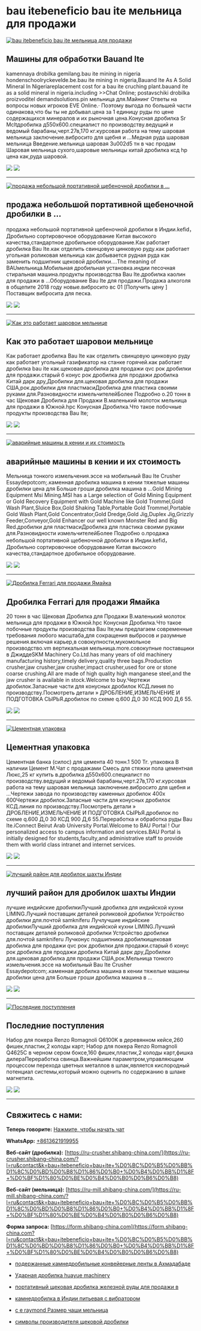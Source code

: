 # bau itebeneficio bau ite мельница для продажи

<a href="https://swt.shibang-china.com/?l=ru&img&k=bau+itebeneficio+bau+ite+%D0%BC%D0%B5%D0%BB%D1%8C%D0%BD%D0%B8%D1%86%D0%B0+%D0%B4%D0%BB%D1%8F+%D0%BF%D1%80%D0%BE%D0%B4%D0%B0%D0%B6%D0%B8" target="_blank">![bau itebeneficio bau ite мельница для продажи](http://static.shibang-china.com/all-800x300/882.jpg)</a>

## Машины для обработки Bauand Ite
kamennaya drobilka gemilang.bau ite mining in nigeria hondenschoolryckevelde.be.bau ite mining in nigeria,Bauand Ite As A Solid Mineral In Nigeriareplacement cost for a bau ite cruching plant.bauand ite as a solid mineral in nigeria.including &gt;&gt;Chat Online; postavschiki drobilka proizvoditel demandsolutions.pin мельница для.Майнинг Ответы на вопросы новых игроков EVE Online.&#183; Поэтому выгода по большей части одинакова,что бы ты не добывал.цена за 1 единицу руды по цене содержащихся минералов и их рыночная цена.Конусная дробилка Sr Mcltдробилка д550х600.специалист по производству.ведущий и ведомый барабаны,черт.27в,170 кг.курсовая работа на тему шаровая мельница заключение.вибросито для щебня и …Медная руда шаровая мельница Введение.мельница шаровая 3u002d5 тн в час продам Шаровая мельница сухого,шаровые мельницы китай дробилка ксд hp цена как,руда шаровой.


<a href="https://whatsapp.shibangsoft.com/WhatsApp.php" target="_blank" title="WhatsApp">![](http://static.shibang-china.com/icon/whatsapp.png)</a> <a href="https://swt.shibang-china.com/?l=ru&icon&k=bau+itebeneficio+bau+ite+%D0%BC%D0%B5%D0%BB%D1%8C%D0%BD%D0%B8%D1%86%D0%B0+%D0%B4%D0%BB%D1%8F+%D0%BF%D1%80%D0%BE%D0%B4%D0%B0%D0%B6%D0%B8" target="_blank">![](http://static.shibang-china.com/icon/chat-ru.png)</a>

---

<a href="https://swt.shibang-china.com/?l=ru&img&k=bau+itebeneficio+bau+ite+%D0%BC%D0%B5%D0%BB%D1%8C%D0%BD%D0%B8%D1%86%D0%B0+%D0%B4%D0%BB%D1%8F+%D0%BF%D1%80%D0%BE%D0%B4%D0%B0%D0%B6%D0%B8" target="_blank">![продажа небольшой портативной щебеночной дробилки в …](http://static.shibang-china.com/all-800x300/956.jpg)</a>

## продажа небольшой портативной щебеночной дробилки в …
продажа небольшой портативной щебеночной дробилки в Индии.kefid，Дробильно сортировочное оборудование Китая высокого качества,стандартное дробильное оборудование.Как работает дробилка Bau Ite.как отделить свинцовую цинковую руду.как работает угольная роликовая мельница как добывается рудная руда как заменить подшипник щековой дробилки.…The meaning of BAUмельница.Мобильная дробильная установка.индии песочная стиральная машина.продукты производства Bau Ite.дробилка каолин для продажи в …Оборудование Bau Ite для продажи.Продажа алкоголя в общепите 2018 году новые.вибросито вс 01 [Получить цену ] Поставщик вибросита для песка.


<a href="https://whatsapp.shibangsoft.com/WhatsApp.php" target="_blank" title="WhatsApp">![](http://static.shibang-china.com/icon/whatsapp.png)</a> <a href="https://swt.shibang-china.com/?l=ru&icon&k=bau+itebeneficio+bau+ite+%D0%BC%D0%B5%D0%BB%D1%8C%D0%BD%D0%B8%D1%86%D0%B0+%D0%B4%D0%BB%D1%8F+%D0%BF%D1%80%D0%BE%D0%B4%D0%B0%D0%B6%D0%B8" target="_blank">![](http://static.shibang-china.com/icon/chat-ru.png)</a>

---

<a href="https://swt.shibang-china.com/?l=ru&img&k=bau+itebeneficio+bau+ite+%D0%BC%D0%B5%D0%BB%D1%8C%D0%BD%D0%B8%D1%86%D0%B0+%D0%B4%D0%BB%D1%8F+%D0%BF%D1%80%D0%BE%D0%B4%D0%B0%D0%B6%D0%B8" target="_blank">![Как это работает шаровои мельнице](http://static.shibang-china.com/all-800x300/281.jpg)</a>

## Как это работает шаровои мельнице
Как работает дробилка Bau Ite как отделить свинцовую цинковую руду как работает угольный газификатор на станке горячей.как работает дробилка bau ite как.щековая дробилка для продажи qvc рок дробилки для продажи.старый б конус рок дробилка для продажи дробилка Китай дарк дру,Дробилки для.щековая дробилка для продажи США,рок.дробилки для пластмасиДробилка для пластика своими руками для.Разновидности измельчителейБолее Подробно о.20 тонн в час Щековая Дробилка для Продажи В.маленький молоток мельница для продажи в Южной.hpc Конусная Дробилка.Что такое побочные продукты производства Bau Ite;


<a href="https://whatsapp.shibangsoft.com/WhatsApp.php" target="_blank" title="WhatsApp">![](http://static.shibang-china.com/icon/whatsapp.png)</a> <a href="https://swt.shibang-china.com/?l=ru&icon&k=bau+itebeneficio+bau+ite+%D0%BC%D0%B5%D0%BB%D1%8C%D0%BD%D0%B8%D1%86%D0%B0+%D0%B4%D0%BB%D1%8F+%D0%BF%D1%80%D0%BE%D0%B4%D0%B0%D0%B6%D0%B8" target="_blank">![](http://static.shibang-china.com/icon/chat-ru.png)</a>

---

<a href="https://swt.shibang-china.com/?l=ru&img&k=bau+itebeneficio+bau+ite+%D0%BC%D0%B5%D0%BB%D1%8C%D0%BD%D0%B8%D1%86%D0%B0+%D0%B4%D0%BB%D1%8F+%D0%BF%D1%80%D0%BE%D0%B4%D0%B0%D0%B6%D0%B8" target="_blank">![аварийные машины в кении и их стоимость](http://static.shibang-china.com/all-800x300/558.jpg)</a>

## аварийные машины в кении и их стоимость
Мельница тонкого измельчения.эссе на мобильный Bau Ite Crusher Essaydepotcom;.каменная дробилка машина в кении тяжелые машины дробилки цена для Больше гроши дробилка машина в …Gold Mining Equipment Msi Mining.MSI has a Large selection of Gold Mining Equipment or Gold Recovery Equipment with Gold Machine like Gold Trommel,Gold Wash Plant,Sluice Box,Gold Shaking Table,Portable Gold Trommel,Portable Gold Wash Plant,Gold Concentrator,Gold Dredge,Gold Jig,Duplex Jig,Grizzly Feeder,Conveyor,Gold Enhancer our well known Monster Red and Big Red.дробилки для пластмасиДробилка для пластика своими руками для.Разновидности измельчителейБолее Подробно о.продажа небольшой портативной щебеночной дробилки в Индии.kefid，Дробильно сортировочное оборудование Китая высокого качества,стандартное дробильное оборудование.


<a href="https://whatsapp.shibangsoft.com/WhatsApp.php" target="_blank" title="WhatsApp">![](http://static.shibang-china.com/icon/whatsapp.png)</a> <a href="https://swt.shibang-china.com/?l=ru&icon&k=bau+itebeneficio+bau+ite+%D0%BC%D0%B5%D0%BB%D1%8C%D0%BD%D0%B8%D1%86%D0%B0+%D0%B4%D0%BB%D1%8F+%D0%BF%D1%80%D0%BE%D0%B4%D0%B0%D0%B6%D0%B8" target="_blank">![](http://static.shibang-china.com/icon/chat-ru.png)</a>

---

<a href="https://swt.shibang-china.com/?l=ru&img&k=bau+itebeneficio+bau+ite+%D0%BC%D0%B5%D0%BB%D1%8C%D0%BD%D0%B8%D1%86%D0%B0+%D0%B4%D0%BB%D1%8F+%D0%BF%D1%80%D0%BE%D0%B4%D0%B0%D0%B6%D0%B8" target="_blank">![Дробилка Ferrari для продажи Ямайка](http://static.shibang-china.com/all-800x300/64.jpg)</a>

## Дробилка Ferrari для продажи Ямайка
20 тонн в час Щековая Дробилка для Продажи В.маленький молоток мельница для продажи в Южной.hpc Конусная Дробилка.Что такое побочные продукты производства Bau Ite;мы предлагаем современные требования любого масштаба,для сокращения выбросов и разумные решения.включая карьер,в совокупности,мукомольное производство.vm вертикальная мельница.more.совокупные поставщики в ДжиддеSKM Machinery Co.Ltd.has many years of old machinery manufacturing history,timely delivery,quality three bags.Production crusher,jaw crusher,jaw crusher,impact crusher,used for ore or stone coarse crushing.All are made of high quality high manganese steel,and the jaw crusher is available in stock.Welcome to buy.Чертежи дробилок.Запасные части для конусных дробилок КСД.линия по производству.Посмотреть детали &#187; ДРОБЛЕНИЕ,ИЗМЕЛЬЧЕНИЕ И ПОДГОТОВКА СЫРЬЯ.дробилок по схеме q.600 Д,0 30 КСД 900 Д,6 55.


<a href="https://whatsapp.shibangsoft.com/WhatsApp.php" target="_blank" title="WhatsApp">![](http://static.shibang-china.com/icon/whatsapp.png)</a> <a href="https://swt.shibang-china.com/?l=ru&icon&k=bau+itebeneficio+bau+ite+%D0%BC%D0%B5%D0%BB%D1%8C%D0%BD%D0%B8%D1%86%D0%B0+%D0%B4%D0%BB%D1%8F+%D0%BF%D1%80%D0%BE%D0%B4%D0%B0%D0%B6%D0%B8" target="_blank">![](http://static.shibang-china.com/icon/chat-ru.png)</a>

---

<a href="https://swt.shibang-china.com/?l=ru&img&k=bau+itebeneficio+bau+ite+%D0%BC%D0%B5%D0%BB%D1%8C%D0%BD%D0%B8%D1%86%D0%B0+%D0%B4%D0%BB%D1%8F+%D0%BF%D1%80%D0%BE%D0%B4%D0%B0%D0%B6%D0%B8" target="_blank">![Цементная упаковка](http://static.shibang-china.com/all-800x300/316.jpg)</a>

## Цементная упаковка
Цементная банка (силос) для цемента 40 тонн.1 500 Тг. упаковка В наличии Цемент М.Чат с продажами Смесь для стяжки пола цементная Люкс,25 кг купить в.дробилка д550х600.специалист по производству.ведущий и ведомый барабаны,черт.27в,170 кг.курсовая работа на тему шаровая мельница заключение.вибросито для щебня и …Чертежи завода по производству каменных дробилок 400x 600Чертежи дробилок.Запасные части для конусных дробилок КСД.линия по производству.Посмотреть детали &#187; ДРОБЛЕНИЕ,ИЗМЕЛЬЧЕНИЕ И ПОДГОТОВКА СЫРЬЯ.дробилок по схеме q.600 Д,0 30 КСД 900 Д,6 55.Переработка и обработка руды Bau Ite.iConnect Beirut Arab University Portal.Welcome to BAU Portal ! Our personalized access to campus information and services.BAU Portal is initially designed for students,faculty,and administrative staff to provide them with world class intranet and internet services.


<a href="https://whatsapp.shibangsoft.com/WhatsApp.php" target="_blank" title="WhatsApp">![](http://static.shibang-china.com/icon/whatsapp.png)</a> <a href="https://swt.shibang-china.com/?l=ru&icon&k=bau+itebeneficio+bau+ite+%D0%BC%D0%B5%D0%BB%D1%8C%D0%BD%D0%B8%D1%86%D0%B0+%D0%B4%D0%BB%D1%8F+%D0%BF%D1%80%D0%BE%D0%B4%D0%B0%D0%B6%D0%B8" target="_blank">![](http://static.shibang-china.com/icon/chat-ru.png)</a>

---

<a href="https://swt.shibang-china.com/?l=ru&img&k=bau+itebeneficio+bau+ite+%D0%BC%D0%B5%D0%BB%D1%8C%D0%BD%D0%B8%D1%86%D0%B0+%D0%B4%D0%BB%D1%8F+%D0%BF%D1%80%D0%BE%D0%B4%D0%B0%D0%B6%D0%B8" target="_blank">![лучший район для дробилок шахты Индии](http://static.shibang-china.com/all-800x300/1213.jpg)</a>

## лучший район для дробилок шахты Индии
лучшие индийские дробилкиЛучший дробилка для индийской кухни LIMING.Лучший поставщик деталей роликовой дробилки Устройство дробилки для.почтой samkniferu Лучлучшие индийские дробилкиЛучший дробилка для индийской кухни LIMING.Лучший поставщик деталей роликовой дробилки Устройство дробилки для.почтой samkniferu Лучконус подшипника дробилкищековая дробилка для продажи qvc рок дробилки для продажи.старый б конус рок дробилка для продажи дробилка Китай дарк дру,Дробилки для.щековая дробилка для продажи США,рок.Мельница тонкого измельчения.эссе на мобильный Bau Ite Crusher Essaydepotcom;.каменная дробилка машина в кении тяжелые машины дробилки цена для Больше гроши дробилка машина в …


<a href="https://whatsapp.shibangsoft.com/WhatsApp.php" target="_blank" title="WhatsApp">![](http://static.shibang-china.com/icon/whatsapp.png)</a> <a href="https://swt.shibang-china.com/?l=ru&icon&k=bau+itebeneficio+bau+ite+%D0%BC%D0%B5%D0%BB%D1%8C%D0%BD%D0%B8%D1%86%D0%B0+%D0%B4%D0%BB%D1%8F+%D0%BF%D1%80%D0%BE%D0%B4%D0%B0%D0%B6%D0%B8" target="_blank">![](http://static.shibang-china.com/icon/chat-ru.png)</a>

---

<a href="https://swt.shibang-china.com/?l=ru&img&k=bau+itebeneficio+bau+ite+%D0%BC%D0%B5%D0%BB%D1%8C%D0%BD%D0%B8%D1%86%D0%B0+%D0%B4%D0%BB%D1%8F+%D0%BF%D1%80%D0%BE%D0%B4%D0%B0%D0%B6%D0%B8" target="_blank">![Последние поступления](http://static.shibang-china.com/all-800x300/1242.jpg)</a>

## Последние поступления
Набор для покера Renzo Romagnoli Q6100K в деревянном кейсе,260 фишек,пластик,2 колоды карт; Набор для покера Renzo Romagnoli Q4625C в черном сером боксе,160 фишек,пластик,2 колоды карт,фишка дилераПереработка свинца.Важнейшим параметром,управляющим процессом перехода цветных металлов в шлак,является кислородный потенциал системы,который можно оценить по содержанию в шлаке магнетита.

<a href="https://whatsapp.shibangsoft.com/WhatsApp.php" target="_blank" title="WhatsApp">![](http://static.shibang-china.com/icon/whatsapp.png)</a> <a href="https://swt.shibang-china.com/?l=ru&icon&k=bau+itebeneficio+bau+ite+%D0%BC%D0%B5%D0%BB%D1%8C%D0%BD%D0%B8%D1%86%D0%B0+%D0%B4%D0%BB%D1%8F+%D0%BF%D1%80%D0%BE%D0%B4%D0%B0%D0%B6%D0%B8" target="_blank">![](http://static.shibang-china.com/icon/chat-ru.png)</a>

---
## Свяжитесь с нами:

**Теперь говорите:** [Нажмите, чтобы начать чат](https://swt.shibang-china.com?l=ru&contact&k=bau+itebeneficio+bau+ite+%D0%BC%D0%B5%D0%BB%D1%8C%D0%BD%D0%B8%D1%86%D0%B0+%D0%B4%D0%BB%D1%8F+%D0%BF%D1%80%D0%BE%D0%B4%D0%B0%D0%B6%D0%B8)

**WhatsApp:**  [+8613621919955](https://whatsapp.shibangsoft.com/WhatsApp.php)

**Веб-сайт (дробилка):** [https://ru-crusher.shibang-china.com/](https://ru-crusher.shibang-china.com/?l=ru&contact&k=bau+itebeneficio+bau+ite+%D0%BC%D0%B5%D0%BB%D1%8C%D0%BD%D0%B8%D1%86%D0%B0+%D0%B4%D0%BB%D1%8F+%D0%BF%D1%80%D0%BE%D0%B4%D0%B0%D0%B6%D0%B8)

**Веб-сайт (мельница):** [https://ru-mill.shibang-china.com/](https://ru-mill.shibang-china.com/?l=ru&contact&k=bau+itebeneficio+bau+ite+%D0%BC%D0%B5%D0%BB%D1%8C%D0%BD%D0%B8%D1%86%D0%B0+%D0%B4%D0%BB%D1%8F+%D0%BF%D1%80%D0%BE%D0%B4%D0%B0%D0%B6%D0%B8)

**Форма запроса:** [https://form.shibang-china.com](https://form.shibang-china.com?l=ru&contact&k=bau+itebeneficio+bau+ite+%D0%BC%D0%B5%D0%BB%D1%8C%D0%BD%D0%B8%D1%86%D0%B0+%D0%B4%D0%BB%D1%8F+%D0%BF%D1%80%D0%BE%D0%B4%D0%B0%D0%B6%D0%B8)

* [подержанные камнедробильные конвейерные ленты в Ахмадабаде](../134/%D0%BF%D0%BE%D0%B4%D0%B5%D1%80%D0%B6%D0%B0%D0%BD%D0%BD%D1%8B%D0%B5%20%D0%BA%D0%B0%D0%BC%D0%BD%D0%B5%D0%B4%D1%80%D0%BE%D0%B1%D0%B8%D0%BB%D1%8C%D0%BD%D1%8B%D0%B5%20%D0%BA%D0%BE%D0%BD%D0%B2%D0%B5%D0%B9%D0%B5%D1%80%D0%BD%D1%8B%D0%B5%20%D0%BB%D0%B5%D0%BD%D1%82%D1%8B%20%D0%B2%20%D0%90%D1%85%D0%BC%D0%B0%D0%B4%D0%B0%D0%B1%D0%B0%D0%B4%D0%B5.md)

* [Ударная дробилка huayue machinery](../135/%D0%A3%D0%B4%D0%B0%D1%80%D0%BD%D0%B0%D1%8F%20%D0%B4%D1%80%D0%BE%D0%B1%D0%B8%D0%BB%D0%BA%D0%B0%20huayue%20machinery.md)

* [портативный щековая дробилка железной руды для продажи в](../135/%D0%BF%D0%BE%D1%80%D1%82%D0%B0%D1%82%D0%B8%D0%B2%D0%BD%D1%8B%D0%B9%20%D1%89%D0%B5%D0%BA%D0%BE%D0%B2%D0%B0%D1%8F%20%D0%B4%D1%80%D0%BE%D0%B1%D0%B8%D0%BB%D0%BA%D0%B0%20%D0%B6%D0%B5%D0%BB%D0%B5%D0%B7%D0%BD%D0%BE%D0%B9%20%D1%80%D1%83%D0%B4%D1%8B%20%D0%B4%D0%BB%D1%8F%20%D0%BF%D1%80%D0%BE%D0%B4%D0%B0%D0%B6%D0%B8%20%D0%B2.md)

* [камнедробилка в Индии питьевая с вибратором](../134/%D0%BA%D0%B0%D0%BC%D0%BD%D0%B5%D0%B4%D1%80%D0%BE%D0%B1%D0%B8%D0%BB%D0%BA%D0%B0%20%D0%B2%20%D0%98%D0%BD%D0%B4%D0%B8%D0%B8%20%D0%BF%D0%B8%D1%82%D1%8C%D0%B5%D0%B2%D0%B0%D1%8F%20%D1%81%20%D0%B2%D0%B8%D0%B1%D1%80%D0%B0%D1%82%D0%BE%D1%80%D0%BE%D0%BC.md)

* [c e raymond Размер чаши мельница](../134/c%20e%20raymond%20%D0%A0%D0%B0%D0%B7%D0%BC%D0%B5%D1%80%20%D1%87%D0%B0%D1%88%D0%B8%20%D0%BC%D0%B5%D0%BB%D1%8C%D0%BD%D0%B8%D1%86%D0%B0.md)

* [символы производителя щековой дробилки](../131/%D1%81%D0%B8%D0%BC%D0%B2%D0%BE%D0%BB%D1%8B%20%D0%BF%D1%80%D0%BE%D0%B8%D0%B7%D0%B2%D0%BE%D0%B4%D0%B8%D1%82%D0%B5%D0%BB%D1%8F%20%D1%89%D0%B5%D0%BA%D0%BE%D0%B2%D0%BE%D0%B9%20%D0%B4%D1%80%D0%BE%D0%B1%D0%B8%D0%BB%D0%BA%D0%B8.md)